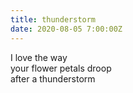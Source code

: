 ```yaml
---
title: thunderstorm
date: 2020-08-05 7:00:00Z
---
```


I love the way  
your flower petals droop  
after a thunderstorm  